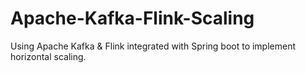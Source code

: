 # Apache-Kafka-Flink-Scaling
Using Apache Kafka &amp; Flink integrated with Spring boot to implement horizontal scaling. 
